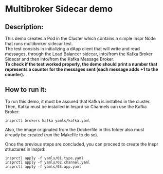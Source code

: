 # Multibroker Sidecar demo  

## Description:
This demo creates a Pod in the Cluster which contains a simple Inspr Node that runs multibroker sidecar test.  
The test consists in initializing a dApp client that will write and read messages, through the Load Balancer sidecar, into/from the Kafka Broker Sidecar and then into/from the Kafka Message Broker.  
**To check if the test worked properly, the demo should print a number that represents a counter for the messages sent (each message adds +1 to the counter).**

## How to run it:  
To run this demo, it must be assured that Kafka is installed in the cluster. Then, Kafka must be installed in Insprd so Channels can use the Kafka Broker:  
```
insprctl brokers kafka yamls/kafka.yaml
```  

Also, the image originated from the Dockerfile in this folder also must already be created (run the Makefile to do so).  

Once the previous steps are concluded, you can proceed to create the Inspr structures in Insprd:  
```
insprctl apply -f yamls/01.type.yaml
insprctl apply -f yamls/02.channel.yaml
insprctl apply -f yamls/03.app.yaml
```
